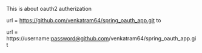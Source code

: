 This is about oauth2 autherization

url = https://github.com/venkatram64/spring_oauth_app.git    to

url = https://username:password@github.com/venkatram64/spring_oauth_app.git